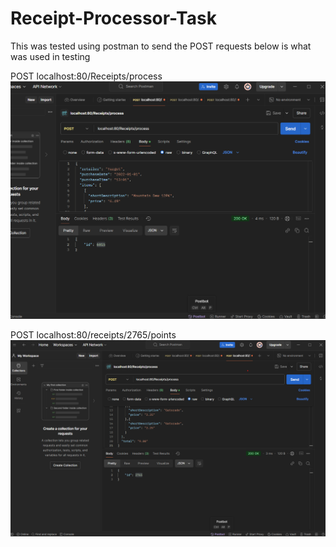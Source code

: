 # Receipt-Processor-Task

This was tested using postman to send the POST requests
below is what was used in testing

POST localhost:80/Receipts/process
![alt text](https://github.com/bluemists/Receipt-Processor-Task/blob/main/Testing1.png)

POST localhost:80/receipts/2765/points
![alt text](https://github.com/bluemists/Receipt-Processor-Task/blob/main/Testing2.png)
